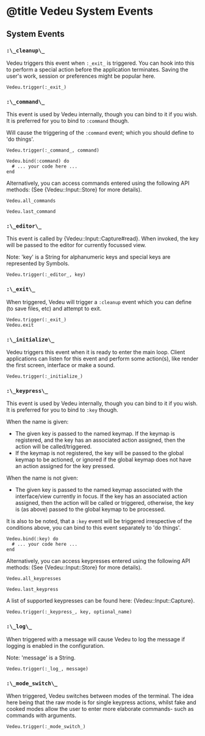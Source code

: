 # @title Vedeu System Events

## System Events

### `:\_cleanup\_`
Vedeu triggers this event when `:_exit_` is triggered. You can hook
into this to perform a special action before the application
terminates. Saving the user's work, session or preferences might be
popular here.

    Vedeu.trigger(:_exit_)

### `:\_command\_`
This event is used by Vedeu internally, though you can bind to it if
you wish. It is preferred for you to bind to `:command` though.

Will cause the triggering of the `:command` event; which you should
define to 'do things'.

    Vedeu.trigger(:_command_, command)

    Vedeu.bind(:command) do
      # ... your code here ...
    end

Alternatively, you can access commands entered using the following
API methods: (See {Vedeu::Input::Store} for more details).

    Vedeu.all_commands

    Vedeu.last_command

### `:\_editor\_`
This event is called by {Vedeu::Input::Capture#read}. When
invoked, the key will be passed to the editor for currently
focussed view.

Note: 'key' is a String for alphanumeric keys and special keys are
represented by Symbols.

    Vedeu.trigger(:_editor_, key)

### `:\_exit\_`
When triggered, Vedeu will trigger a `:cleanup` event which you can
define (to save files, etc) and attempt to exit.

    Vedeu.trigger(:_exit_)
    Vedeu.exit

### `:\_initialize\_`
Vedeu triggers this event when it is ready to enter the main loop.
Client applications can listen for this event and perform some
action(s), like render the first screen, interface or make a sound.

    Vedeu.trigger(:_initialize_)

### `:\_keypress\_`
This event is used by Vedeu internally, though you can bind to it if
you wish. It is preferred for you to bind to `:key` though.

When the name is given:

- The given key is passed to the named keymap. If the keymap is
  registered, and the key has an associated action assigned, then
  the action will be called/triggered.
- If the keymap is not registered, the key will be passed to the
  global keymap to be actioned, or ignored if the global keymap does
  not have an action assigned for the key pressed.

When the name is not given:

- The given key is passed to the named keymap associated with the
  interface/view currently in focus. If the key has an associated
  action assigned, then the action will be called or triggered,
  otherwise, the key is (as above) passed to the global keymap to be
  processed.

It is also to be noted, that a `:key` event will be triggered
irrespective of the conditions above, you can bind to this event
separately to 'do things'.

    Vedeu.bind(:key) do
      # ... your code here ...
    end

Alternatively, you can access keypresses entered using the following
API methods: (See {Vedeu::Input::Store} for more details).

    Vedeu.all_keypresses

    Vedeu.last_keypress

A list of supported keypresses can be found here:
{Vedeu::Input::Capture}.

    Vedeu.trigger(:_keypress_, key, optional_name)

### `:\_log\_`
When triggered with a message will cause Vedeu to log the message if
logging is enabled in the configuration.

Note: 'message' is a String.

    Vedeu.trigger(:_log_, message)

### `:\_mode_switch\_`
When triggered, Vedeu switches between modes of the terminal. The idea
here being that the raw mode is for single keypress actions, whilst
fake and cooked modes allow the user to enter more elaborate commands-
such as commands with arguments.

    Vedeu.trigger(:_mode_switch_)
